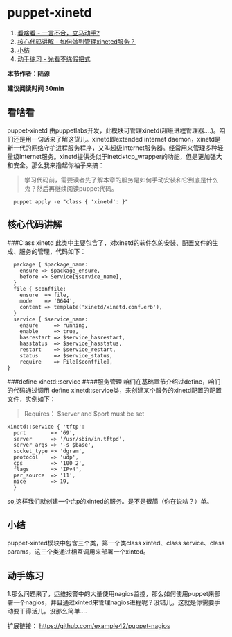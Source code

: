 # puppet-xinetd
1. [看啥看 - 一言不合，立马动手?](#先睹为快)
2. [核心代码讲解 - 如何做到管理xineted服务？](#核心代码讲解)
3. [小结](##小结)
4. [动手练习 - 光看不练假把式](##动手练习)


**本节作者：陆源**    

**建议阅读时间 30min**

## 看啥看
puppet-xinetd 由puppetlabs开发，此模块可管理xinetd(超级进程管理器....)。咱们还是用一句话来了解这货儿。xinetd即extended internet daemon，xinetd是新一代的网络守护进程服务程序，又叫超级Internet服务器。经常用来管理多种轻量级Internet服务。xinetd提供类似于inetd+tcp_wrapper的功能，但是更加强大和安全。那么我来撸起你袖子来搞：

> 学习代码前，需要读者先了解本章的服务是如何手动安装和它到底是什么鬼？然后再继续阅读puppet代码。

```puppet
  puppet apply -e "class { 'xinetd': }"
```


## 核心代码讲解
###Class xinetd
此类中主要包含了，对xinetd的软件包的安装、配置文件的生成、服务的管理，代码如下：
```puppet
  package { $package_name:
    ensure => $package_ensure,
    before => Service[$service_name],
  }
  file { $conffile:
    ensure  => file,
    mode    => '0644',
    content => template('xinetd/xinetd.conf.erb'),
  }
  service { $service_name:
    ensure     => running,
    enable     => true,
    hasrestart => $service_hasrestart,
    hasstatus  => $service_hasstatus,
    restart    => $service_restart,
    status     => $service_status,
    require    => File[$conffile],
}
```

###define xinetd::service 
####服务管理
咱们在基础章节介绍过define，咱们的代码通过调用 define xinetd::service类，来创建某个服务的xinetd配置的配置文件，实例如下：
> Requires： $server and $port must be set
```puppet
xinetd::service { 'tftp':
  port        => '69',
  server      => '/usr/sbin/in.tftpd',
  server_args => '-s $base',
  socket_type => 'dgram',
  protocol    => 'udp',
  cps         => '100 2',
  flags       => 'IPv4',
  per_source  => '11',
  nice        => 19,
  }
```
so,这样我们就创建一个tftp的xinted的服务。是不是很简（你在说啥？）单。
## 小结
puppet-xinted模块中包含三个类，第一个类class xinted、class service、class params，这三个类通过相互调用来部署一个xinted。

## 动手练习
1.那么问题来了，运维报警中的大量使用nagios监控，那么如何使用puppet来部署一个nagios，并且通过xinted来管理nagios进程呢？没错儿，这就是你需要手动要干得活儿。没那么简单....

扩展链接：
https://github.com/example42/puppet-nagios